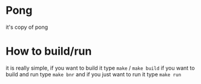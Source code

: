 # Pong
it's copy of pong

# How to build/run
it is really simple, if you want to build it type `make` / `make build`
if you want to build and run type `make bnr` 
and if you just want to run it type `make run`
